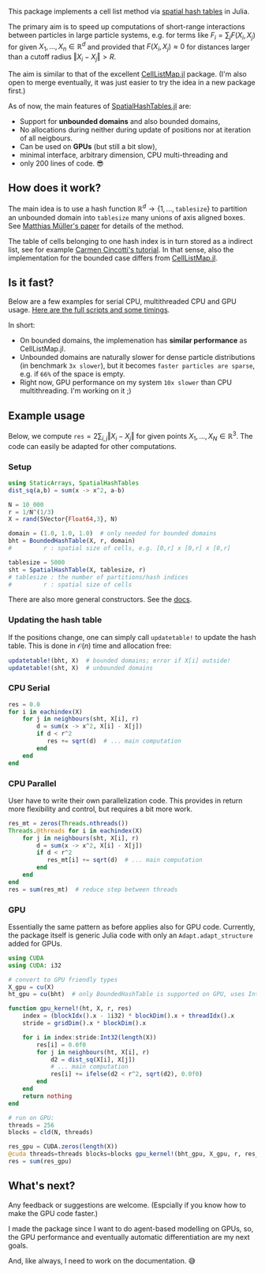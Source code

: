 This package implements a cell list method via [spatial hash tables](https://matthias-research.github.io/pages/publications/tetraederCollision.pdf) in Julia. 

The primary aim is to speed up computations of short-range interactions between particles in large particle systems, e.g. for terms like $F_i = \sum_{j} F(X_i,X_j)$ for given $X_1,\dots,X_n \in \mathbb{R}^d$ and provided that $F(X_i,X_j) \approx 0$ for distances larger than a cutoff radius $\Vert X_i - X_j \Vert > R$.

The aim is similar to that of the excellent [CellListMap.jl](https://github.com/m3g/CellListMap.jl) package. (I'm also open to merge eventually, it was just easier to try the idea in a new package first.)

As of now, the main features of [SpatialHashTables.jl](https://github.com/SteffenPL/SpatialHashTables.jl) are:
- Support for **unbounded domains** and also bounded domains,
- No allocations during neither during update of positions nor at iteration of all neigbours. 
- Can be used on **GPUs** (but still a bit slow),
- minimal interface, arbitrary dimension, CPU multi-threading and
- only 200 lines of code. 😎

## How does it work?

 The main idea is to use a hash function $\mathbb{R}^{d} \to \{1,\dots,\texttt{tablesize}\}$ to partition an unbounded domain into `tablesize` many unions of axis aligned boxes. See [Matthias Müller's paper](https://matthias-research.github.io/pages/publications/tetraederCollision.pdf) for details of the method.

The table of cells belonging to one hash index is in turn stored as a indirect list, see for example [Carmen Cincotti's tutorial](https://carmencincotti.com/2022-10-31/spatial-hash-maps-part-one/). In that sense, also the implementation for the bounded case differs from [CellListMap.jl](https://github.com/m3g/CellListMap.jl).

## Is it fast?

Below are a few examples for serial CPU, multithreaded CPU and GPU usage.  [Here are the full scripts and some timings](https://github.com/SteffenPL/SpatialHashTables.jl/tree/main/benchmarks).

In short: 
- On bounded domains, the implemenation has **similar performance** as CellListMap.jl.
- Unbounded domains are naturally slower for dense particle distributions (in benchmark `3x slower`), but it becomes `faster particles are sparse`, e.g. if `66%` of the space is empty.
- Right now, GPU performance on my system `10x slower` than CPU multithreading. I'm working on it ;) 

## Example usage

Below, we compute $\mathtt{res} = 2 \sum_{i,j} \Vert X_i - X_j \Vert$ for given points $X_1,\dots,X_N \in \mathbb{R}^3$. The code can easily be adapted for other computations.

### Setup

```julia
using StaticArrays, SpatialHashTables
dist_sq(a,b) = sum(x -> x^2, a-b) 

N = 10_000
r = 1/N^(1/3)
X = rand(SVector{Float64,3}, N)

domain = (1.0, 1.0, 1.0)  # only needed for bounded domains
bht = BoundedHashTable(X, r, domain)  
#         r : spatial size of cells, e.g. [0,r] x [0,r] x [0,r]

tablesize = 5000
sht = SpatialHashTable(X, tablesize, r)
# tablesize : the number of partitions/hash indices
#         r : spatial size of cells
```
There are also more general constructors. See the [docs](https://SteffenPL.github.io/SpatialHashTables.jl/dev/).

### Updating the hash table

If the positions change, one can simply call `updatetable!` to update the hash table. This is done in $\mathcal{O}(n)$ time and allocation free:
```julia
updatetable!(bht, X)  # bounded domains; error if X[i] outside!
updatetable!(sht, X)  # unbounded domains
```

### CPU Serial

```julia
res = 0.0
for i in eachindex(X)
    for j in neighbours(sht, X[i], r)
        d = sum(x -> x^2, X[i] - X[j])
        if d < r^2
           res += sqrt(d)  # ... main computation
        end
    end
end
```

### CPU Parallel

User have to write their own parallelization code. This provides in return more flexibility and control, but requires a bit more work.
```julia
res_mt = zeros(Threads.nthreads())
Threads.@threads for i in eachindex(X)
    for j in neighbours(sht, X[i], r)
        d = sum(x -> x^2, X[i] - X[j])
        if d < r^2
           res_mt[i] += sqrt(d)  # ... main computation
        end
    end
end
res = sum(res_mt)  # reduce step between threads
```

### GPU

Essentially the same pattern as before applies also for GPU code. Currently, the package itself is generic Julia code with only an `Adapt.adapt_structure` added for GPUs.
```julia
using CUDA
using CUDA: i32 

# convert to GPU friendly types
X_gpu = cu(X)
ht_gpu = cu(bht)  # only BoundedHashTable is supported on GPU, uses Int32/Float32

function gpu_kernel!(ht, X, r, res)
    index = (blockIdx().x - 1i32) * blockDim().x + threadIdx().x
    stride = gridDim().x * blockDim().x

    for i in index:stride:Int32(length(X))
        res[i] = 0.0f0
        for j in neighbours(ht, X[i], r)        
            d2 = dist_sq(X[i], X[j]) 
            # ... main computation
            res[i] += ifelse(d2 < r^2, sqrt(d2), 0.0f0)  
        end
    end
    return nothing
end

# run on GPU:
threads = 256
blocks = cld(N, threads)

res_gpu = CUDA.zeros(length(X))
@cuda threads=threads blocks=blocks gpu_kernel!(bht_gpu, X_gpu, r, res_gpu)
res = sum(res_gpu)
```

## What's next?

Any feedback or suggestions are welcome. (Espcially if you know how to make the GPU code faster.)

I made the package since I want to do agent-based modelling on GPUs, so, the GPU performance and eventually automatic differentiation are my next goals.

And, like always, I need to work on the documentation. 😅